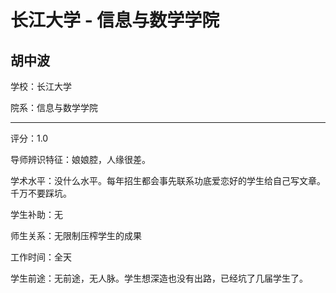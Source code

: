 # 长江大学 - 信息与数学学院

## 胡中波

学校：长江大学

院系：信息与数学学院

* * *

评分：1.0

导师辨识特征：娘娘腔，人缘很差。

学术水平：没什么水平。每年招生都会事先联系功底爱恋好的学生给自己写文章。千万不要踩坑。

学生补助：无

师生关系：无限制压榨学生的成果

工作时间：全天

学生前途：无前途，无人脉。学生想深造也没有出路，已经坑了几届学生了。